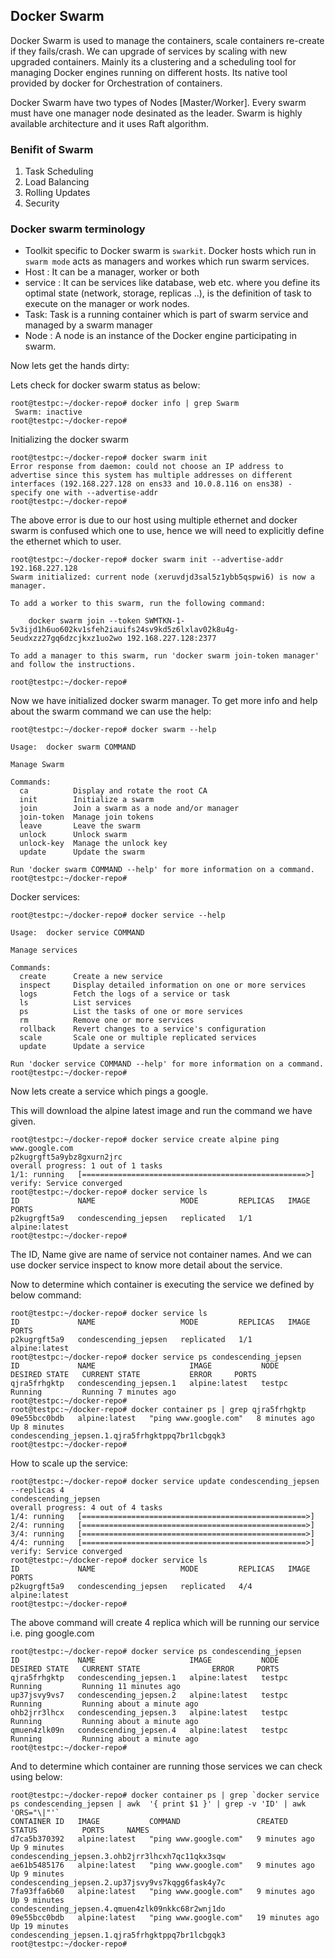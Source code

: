 ## Docker Swarm

Docker Swarm is used to manage the containers, scale containers re-create if they fails/crash. We can upgrade of services by scaling with new upgraded containers. Mainly its a clustering and a scheduling tool for managing Docker engines running on different hosts. Its native tool provided by docker for Orchestration of containers. 

Docker Swarm have two types of Nodes [Master/Worker]. Every swarm must have one manager node desinated as the leader. Swarm is highly available architecture and it uses Raft algorithm. 

### Benifit of Swarm

1. Task Scheduling
2. Load Balancing
3. Rolling Updates
4. Security

### Docker swarm terminology

* Toolkit specific to Docker swarm is ```swarkit```. Docker hosts which run in ```swarm mode``` acts as managers and workes which run swarm services.
* Host : It can be a manager, worker or both
* service : It can be services like database, web etc. where you define its optimal state (network, storage, replicas ..), is the definition of task to execute on the manager or work nodes.
* Task: Task is a running container which is part of swarm service and managed by a swarm manager
* Node : A node is an instance of the Docker engine participating in swarm.

Now lets get the hands dirty:

Lets check for docker swarm status as below:
```
root@testpc:~/docker-repo# docker info | grep Swarm
 Swarm: inactive
root@testpc:~/docker-repo#
```

Initializing the docker swarm
```
root@testpc:~/docker-repo# docker swarm init
Error response from daemon: could not choose an IP address to advertise since this system has multiple addresses on different interfaces (192.168.227.128 on ens33 and 10.0.8.116 on ens38) - specify one with --advertise-addr
root@testpc:~/docker-repo# 
```
The above error is due to our host using multiple ethernet and docker swarm is confused which one to use, hence we will need to explicitly define the ethernet which to user.
```
root@testpc:~/docker-repo# docker swarm init --advertise-addr 192.168.227.128
Swarm initialized: current node (xeruvdjd3sal5z1ybb5qspwi6) is now a manager.

To add a worker to this swarm, run the following command:

    docker swarm join --token SWMTKN-1-5v3ijd1h6uo602kv1sfeh2iauifs24sv9kd5z6lxlav02k8u4g-5eudxzz27gq6dzcjkxz1uo2wo 192.168.227.128:2377

To add a manager to this swarm, run 'docker swarm join-token manager' and follow the instructions.

root@testpc:~/docker-repo# 
```

Now we have initialized docker swarm manager. To get more info and help about the swarm command we can use the help:
```
root@testpc:~/docker-repo# docker swarm --help

Usage:  docker swarm COMMAND

Manage Swarm

Commands:
  ca          Display and rotate the root CA
  init        Initialize a swarm
  join        Join a swarm as a node and/or manager
  join-token  Manage join tokens
  leave       Leave the swarm
  unlock      Unlock swarm
  unlock-key  Manage the unlock key
  update      Update the swarm

Run 'docker swarm COMMAND --help' for more information on a command.
root@testpc:~/docker-repo# 
```

Docker services:
```
root@testpc:~/docker-repo# docker service --help

Usage:  docker service COMMAND

Manage services

Commands:
  create      Create a new service
  inspect     Display detailed information on one or more services
  logs        Fetch the logs of a service or task
  ls          List services
  ps          List the tasks of one or more services
  rm          Remove one or more services
  rollback    Revert changes to a service's configuration
  scale       Scale one or multiple replicated services
  update      Update a service

Run 'docker service COMMAND --help' for more information on a command.
root@testpc:~/docker-repo#
```

Now lets create a service which pings a google.

This will download the alpine latest image and run the command we have given.
```
root@testpc:~/docker-repo# docker service create alpine ping www.google.com
p2kugrgft5a9ybz8gxurn2jrc
overall progress: 1 out of 1 tasks
1/1: running   [==================================================>]
verify: Service converged
root@testpc:~/docker-repo# docker service ls
ID             NAME                   MODE         REPLICAS   IMAGE           PORTS
p2kugrgft5a9   condescending_jepsen   replicated   1/1        alpine:latest   
root@testpc:~/docker-repo# 
```
The ID, Name give are name of service not container names. And we can use docker service inspect to know more detail about the service.

Now to determine which container is executing the service we defined by below command:
```
root@testpc:~/docker-repo# docker service ls
ID             NAME                   MODE         REPLICAS   IMAGE           PORTS
p2kugrgft5a9   condescending_jepsen   replicated   1/1        alpine:latest   
root@testpc:~/docker-repo# docker service ps condescending_jepsen
ID             NAME                     IMAGE           NODE      DESIRED STATE   CURRENT STATE           ERROR     PORTS
qjra5frhgktp   condescending_jepsen.1   alpine:latest   testpc    Running         Running 7 minutes ago
root@testpc:~/docker-repo# 
root@testpc:~/docker-repo# docker container ps | grep qjra5frhgktp
09e55bcc0bdb   alpine:latest   "ping www.google.com"   8 minutes ago   Up 8 minutes             condescending_jepsen.1.qjra5frhgktppq7br1lcbgqk3
root@testpc:~/docker-repo# 
```

How to scale up the service:
```
root@testpc:~/docker-repo# docker service update condescending_jepsen --replicas 4
condescending_jepsen
overall progress: 4 out of 4 tasks
1/4: running   [==================================================>]
2/4: running   [==================================================>]
3/4: running   [==================================================>]
4/4: running   [==================================================>]
verify: Service converged
root@testpc:~/docker-repo# docker service ls
ID             NAME                   MODE         REPLICAS   IMAGE           PORTS
p2kugrgft5a9   condescending_jepsen   replicated   4/4        alpine:latest
root@testpc:~/docker-repo#
```
The above command will create 4 replica which will be running our service i.e. ping google.com
```
root@testpc:~/docker-repo# docker service ps condescending_jepsen
ID             NAME                     IMAGE           NODE      DESIRED STATE   CURRENT STATE                ERROR     PORTS
qjra5frhgktp   condescending_jepsen.1   alpine:latest   testpc    Running         Running 11 minutes ago
up37jsvy9vs7   condescending_jepsen.2   alpine:latest   testpc    Running         Running about a minute ago
ohb2jrr3lhcx   condescending_jepsen.3   alpine:latest   testpc    Running         Running about a minute ago
qmuen4zlk09n   condescending_jepsen.4   alpine:latest   testpc    Running         Running about a minute ago
root@testpc:~/docker-repo#
```

And to determine which container are running those services we can check using below:
```
root@testpc:~/docker-repo# docker container ps | grep `docker service ps condescending_jepsen | awk  '{ print $1 }' | grep -v 'ID' | awk 'ORS="\|"'`
CONTAINER ID   IMAGE           COMMAND                 CREATED          STATUS          PORTS     NAMES
d7ca5b370392   alpine:latest   "ping www.google.com"   9 minutes ago    Up 9 minutes              condescending_jepsen.3.ohb2jrr3lhcxh7qc11qkx3sqw       
ae61b5485176   alpine:latest   "ping www.google.com"   9 minutes ago    Up 9 minutes              condescending_jepsen.2.up37jsvy9vs7kqgg6fask4y7c       
7fa93ffa6b60   alpine:latest   "ping www.google.com"   9 minutes ago    Up 9 minutes              condescending_jepsen.4.qmuen4zlk09nkkc68r2wnj1do       
09e55bcc0bdb   alpine:latest   "ping www.google.com"   19 minutes ago   Up 19 minutes             condescending_jepsen.1.qjra5frhgktppq7br1lcbgqk3       
root@testpc:~/docker-repo#
```